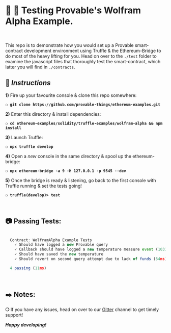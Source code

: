 # :wrench: :construction: Testing Provable's Wolfram Alpha Example.

&nbsp;

This repo is to demonstrate how you would set up a Provable smart-contract development environment using Truffle & the Ethereum-Bridge to do most of the heavy lifting for you. Head on over to the `./test` folder to examine the javascript files that thoroughly test the smart-contract, which latter you will find in `./contracts`.

## :page_with_curl:  _Instructions_

**1)** Fire up your favourite console & clone this repo somewhere:

__`❍ git clone https://github.com/provable-things/ethereum-examples.git`__

**2)** Enter this directory & install dependencies:

__`❍ cd ethereum-examples/solidity/truffle-examples/wolfram-alpha && npm install`__

**3)** Launch Truffle:

__`❍ npx truffle develop`__

**4)** Open a _new_ console in the same directory & spool up the ethereum-bridge:

__`❍ npx ethereum-bridge -a 9 -H 127.0.0.1 -p 9545 --dev`__

**5)** Once the bridge is ready & listening, go back to the first console with Truffle running & set the tests going!

__`❍ truffle(develop)> test`__

&nbsp;

## :camera: Passing Tests:

```javascript

  Contract: WolframAlpha Example Tests
    ✓ Should have logged a new Provable query
    ✓ Callback should have logged a new temperature measure event (10317ms)
    ✓ Should have saved the new temperature
    ✓ Should revert on second query attempt due to lack of funds (54ms)

  4 passing (11ms)

```

&nbsp;

## :black_nib: Notes:

__❍__ If you have any issues, head on over to our [Gitter](https://gitter.im/provable/ethereum-api?raw=true) channel to get timely support!

__*Happy developing!*__
